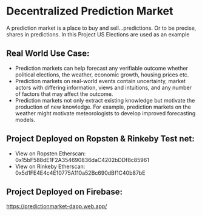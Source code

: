 # Decentralized Prediction Market
A prediction market is a place to buy and sell…predictions. Or to be precise, shares in predictions.
In this Project US Elections are used as an example

## Real World Use Case:
- Prediction markets can help forecast any verifiable outcome whether political elections, the weather, economic growth, housing prices etc.
- Prediction markets on real-world events contain uncertainty, market actors with differing information, views and intuitions, and any number of factors that may affect the outcome.
- Prediction markets not only extract existing knowledge but motivate the production of new knowledge. For example, prediction markets on the weather might motivate meteorologists to develop improved forecasting models.

## Project Deployed on Ropsten & Rinkeby Test net:
- View on Ropsten Etherscan: 0x15bF588dE1F2A354690836daC4202bDDf8c85961
- View on Rinkeby Etherscan: 0x5d1FE4E4c4E10775A110a52Bc690dBf1C40b87bE

## Project Deployed on Firebase:
https://predictionmarket-dapp.web.app/ 